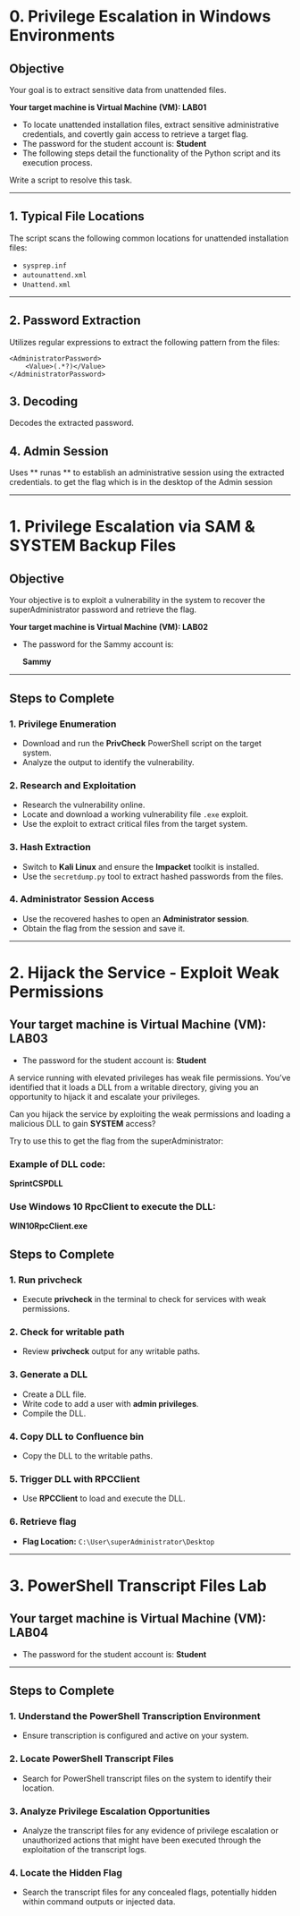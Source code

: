 # 0. Privilege Escalation in Windows Environments  

## Objective  

Your goal is to extract sensitive data from unattended files.  

**Your target machine is Virtual Machine (VM): LAB01**  

- To locate unattended installation files, extract sensitive administrative credentials, and covertly gain access to retrieve a target flag.  
- The password for the student account is: **Student**  
- The following steps detail the functionality of the Python script and its execution process.  

Write a script to resolve this task.  

---

## 1. Typical File Locations  

The script scans the following common locations for unattended installation files:  

- `sysprep.inf`  
- `autounattend.xml`  
- `Unattend.xml`  

---

## 2. Password Extraction  

Utilizes regular expressions to extract the following pattern from the files:  

```
<AdministratorPassword>  
    <Value>(.*?)</Value>  
</AdministratorPassword> 
```

## 3. Decoding

Decodes the extracted password.

## 4. Admin Session

Uses ** runas ** to establish an administrative session using the extracted credentials. to get the flag which is in the desktop of the Admin session

---

# 1. Privilege Escalation via SAM & SYSTEM Backup Files   

## Objective  

Your objective is to exploit a vulnerability in the system to recover the superAdministrator password and retrieve the flag.  

**Your target machine is Virtual Machine (VM): LAB02**  

- The password for the Sammy account is:  

  **Sammy**  

---

## Steps to Complete  

### 1. Privilege Enumeration  
- Download and run the **PrivCheck** PowerShell script on the target system.  
- Analyze the output to identify the vulnerability.  

### 2. Research and Exploitation  
- Research the vulnerability online.  
- Locate and download a working vulnerability file `.exe` exploit.  
- Use the exploit to extract critical files from the target system.  

### 3. Hash Extraction  
- Switch to **Kali Linux** and ensure the **Impacket** toolkit is installed.  
- Use the `secretdump.py` tool to extract hashed passwords from the files.  

### 4. Administrator Session Access  
- Use the recovered hashes to open an **Administrator session**.  
- Obtain the flag from the session and save it.  

---

# 2. Hijack the Service - Exploit Weak Permissions  

## Your target machine is Virtual Machine (VM): LAB03  

- The password for the student account is: **Student**  

A service running with elevated privileges has weak file permissions. You’ve identified that it loads a DLL from a writable directory, giving you an opportunity to hijack it and escalate your privileges.  

Can you hijack the service by exploiting the weak permissions and loading a malicious DLL to gain **SYSTEM** access?  

Try to use this to get the flag from the superAdministrator:  

### Example of DLL code:  

**SprintCSPDLL**  

### Use Windows 10 RpcClient to execute the DLL:  

**WIN10RpcClient.exe**  


## Steps to Complete  

### 1. Run privcheck  
- Execute **privcheck** in the terminal to check for services with weak permissions.  

### 2. Check for writable path  
- Review **privcheck** output for any writable paths.  

### 3. Generate a DLL  
- Create a DLL file.  
- Write code to add a user with **admin privileges**.  
- Compile the DLL.  

### 4. Copy DLL to Confluence bin  
- Copy the DLL to the writable paths.  

### 5. Trigger DLL with RPCClient  
- Use **RPCClient** to load and execute the DLL.  

### 6. Retrieve flag  
- **Flag Location:** `C:\User\superAdministrator\Desktop`  

---

# 3. PowerShell Transcript Files Lab  

## Your target machine is Virtual Machine (VM): LAB04  

- The password for the student account is: **Student**  

---

## Steps to Complete  

### 1. Understand the PowerShell Transcription Environment  
- Ensure transcription is configured and active on your system.  

### 2. Locate PowerShell Transcript Files  
- Search for PowerShell transcript files on the system to identify their location.  

### 3. Analyze Privilege Escalation Opportunities  
- Analyze the transcript files for any evidence of privilege escalation or unauthorized actions that might have been executed through the exploitation of the transcript logs.  

### 4. Locate the Hidden Flag  
- Search the transcript files for any concealed flags, potentially hidden within command outputs or injected data.  
